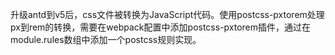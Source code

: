 升级antd到v5后，css文件被转换为JavaScript代码。使用postcss-pxtorem处理px到rem的转换，需要在webpack配置中添加postcss-pxtorem插件，通过在module.rules数组中添加一个postcss规则实现。
